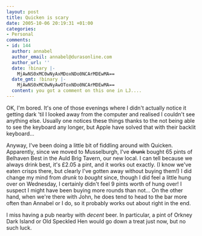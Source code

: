 ```yaml
---
layout: post
title: Quicken is scary
date: 2005-10-06 20:19:31 +01:00
categories:
- Personal
comments:
- id: 144
  author: annabel
  author_email: annabel@durasonline.com
  author_url: ''
  date: !binary |-
    MjAwNS0xMC0wNyAxMDoxNDo0NCArMDEwMA==
  date_gmt: !binary |-
    MjAwNS0xMC0wNyAwOToxNDo0NCArMDEwMA==
  content: you got a comment on this one in LJ....
---
```

OK, I'm bored.  It's one of those evenings where I didn't actually notice it getting dark 'til I looked away from the computer and realised I couldn't see anything else.  Usually one notices these things thanks to the not being able to see the keyboard any longer, but Apple have solved that with their backlit keyboard...

Anyway, I've been doing a little bit of fiddling around with Quicken.  Apparently, since we moved to Musselburgh, I've <del>drunk</del> bought 65 pints of Belhaven Best in the Auld Brig Tavern, our new local.  I can tell because we always drink best, it's &pound;2.05 a pint, and it works out exactly.  (I know we've eaten crisps there, but clearly I've gotten away without buying them!)  I did change my mind from <em>drunk</em> to <em>bought</em> since, though I did feel a little hung over on Wednesday, I certainly didn't feel 9 pints worth of hung over!  I suspect I might have been buying more rounds than not...  On the other hand, when we're there with John, he does tend to head to the bar more often than Annabel or I do, so it probably works out about right in the end.

I miss having a pub nearby with <em>decent</em> beer.  In particular, a pint of Orkney Dark Island or Old Speckled Hen would go down a treat just now, but no such luck.
